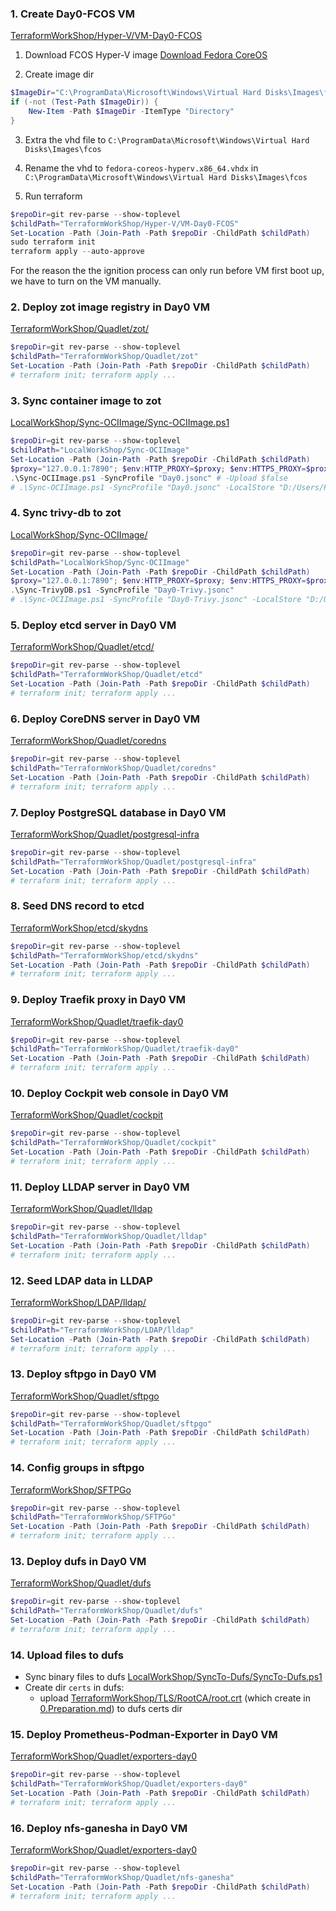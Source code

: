 ### 1. Create Day0-FCOS VM
[TerraformWorkShop/Hyper-V/VM-Day0-FCOS](../../TerraformWorkShop/Hyper-V/VM-Day0-FCOS/)
1. Download FCOS Hyper-V image
[Download Fedora CoreOS](https://fedoraproject.org/coreos/download?stream=stable)

2. Create image dir
```powershell
$ImageDir="C:\ProgramData\Microsoft\Windows\Virtual Hard Disks\Images\fcos"
if (-not (Test-Path $ImageDir)) {
    New-Item -Path $ImageDir -ItemType "Directory"
}
```

3. Extra the vhd file to `C:\ProgramData\Microsoft\Windows\Virtual Hard Disks\Images\fcos`

4. Rename the vhd to `fedora-coreos-hyperv.x86_64.vhdx` in `C:\ProgramData\Microsoft\Windows\Virtual Hard Disks\Images\fcos`

5. Run terraform
```powershell
$repoDir=git rev-parse --show-toplevel
$childPath="TerraformWorkShop/Hyper-V/VM-Day0-FCOS"
Set-Location -Path (Join-Path -Path $repoDir -ChildPath $childPath)
sudo terraform init
terraform apply --auto-approve
```
For the reason the the ignition process can only run before VM first boot up, 
we have to turn on the VM manually.

### 2. Deploy zot image registry in Day0 VM
[TerraformWorkShop/Quadlet/zot/](../../TerraformWorkShop/Quadlet/zot/)
```powershell
$repoDir=git rev-parse --show-toplevel
$childPath="TerraformWorkShop/Quadlet/zot"
Set-Location -Path (Join-Path -Path $repoDir -ChildPath $childPath)
# terraform init; terraform apply ...
```

### 3. Sync container image to zot
[LocalWorkShop/Sync-OCIImage/Sync-OCIImage.ps1](../../LocalWorkShop/Sync-OCIImage/)
```powershell
$repoDir=git rev-parse --show-toplevel
$childPath="LocalWorkShop/Sync-OCIImage"
Set-Location -Path (Join-Path -Path $repoDir -ChildPath $childPath)
$proxy="127.0.0.1:7890"; $env:HTTP_PROXY=$proxy; $env:HTTPS_PROXY=$proxy
.\Sync-OCIImage.ps1 -SyncProfile "Day0.jsonc" # -Upload $false
# .\Sync-OCIImage.ps1 -SyncProfile "Day0.jsonc" -LocalStore "D:/Users/Public/Downloads/containers" -Upload $false
```

### 4. Sync trivy-db to zot
[LocalWorkShop/Sync-OCIImage/](../../LocalWorkShop/Sync-OCIImage/)
```powershell
$repoDir=git rev-parse --show-toplevel
$childPath="LocalWorkShop/Sync-OCIImage"
Set-Location -Path (Join-Path -Path $repoDir -ChildPath $childPath)
$proxy="127.0.0.1:7890"; $env:HTTP_PROXY=$proxy; $env:HTTPS_PROXY=$proxy
.\Sync-TrivyDB.ps1 -SyncProfile "Day0-Trivy.jsonc"
# .\Sync-OCIImage.ps1 -SyncProfile "Day0-Trivy.jsonc" -LocalStore "D:/Users/Public/Downloads/containers"
```

### 5. Deploy etcd server in Day0 VM
[TerraformWorkShop/Quadlet/etcd/](../../TerraformWorkShop/Quadlet/etcd/)
```powershell
$repoDir=git rev-parse --show-toplevel
$childPath="TerraformWorkShop/Quadlet/etcd"
Set-Location -Path (Join-Path -Path $repoDir -ChildPath $childPath)
# terraform init; terraform apply ...
```

### 6. Deploy CoreDNS server in Day0 VM
[TerraformWorkShop/Quadlet/coredns](../../TerraformWorkShop/Quadlet/coredns)
```powershell
$repoDir=git rev-parse --show-toplevel
$childPath="TerraformWorkShop/Quadlet/coredns"
Set-Location -Path (Join-Path -Path $repoDir -ChildPath $childPath)
# terraform init; terraform apply ...
```

### 7. Deploy PostgreSQL database in Day0 VM
[TerraformWorkShop/Quadlet/postgresql-infra](../../TerraformWorkShop/Quadlet/postgresql-infra)
```powershell
$repoDir=git rev-parse --show-toplevel
$childPath="TerraformWorkShop/Quadlet/postgresql-infra"
Set-Location -Path (Join-Path -Path $repoDir -ChildPath $childPath)
# terraform init; terraform apply ...
```

### 8. Seed DNS record to etcd
[TerraformWorkShop/etcd/skydns](../../TerraformWorkShop/etcd/skydns)
```powershell
$repoDir=git rev-parse --show-toplevel
$childPath="TerraformWorkShop/etcd/skydns"
Set-Location -Path (Join-Path -Path $repoDir -ChildPath $childPath)
# terraform init; terraform apply ...
```

### 9. Deploy Traefik proxy in Day0 VM
[TerraformWorkShop/Quadlet/traefik-day0](../../TerraformWorkShop/Quadlet/traefik-day0)
```powershell
$repoDir=git rev-parse --show-toplevel
$childPath="TerraformWorkShop/Quadlet/traefik-day0"
Set-Location -Path (Join-Path -Path $repoDir -ChildPath $childPath)
# terraform init; terraform apply ...
```

### 10. Deploy Cockpit web console in Day0 VM
[TerraformWorkShop/Quadlet/cockpit](../../TerraformWorkShop/Quadlet/cockpit)
```powershell
$repoDir=git rev-parse --show-toplevel
$childPath="TerraformWorkShop/Quadlet/cockpit"
Set-Location -Path (Join-Path -Path $repoDir -ChildPath $childPath)
# terraform init; terraform apply ...
```

### 11. Deploy LLDAP server in Day0 VM
[TerraformWorkShop/Quadlet/lldap](../../TerraformWorkShop/Quadlet/lldap)
```powershell
$repoDir=git rev-parse --show-toplevel
$childPath="TerraformWorkShop/Quadlet/lldap"
Set-Location -Path (Join-Path -Path $repoDir -ChildPath $childPath)
# terraform init; terraform apply ...
```

### 12. Seed LDAP data in LLDAP
[TerraformWorkShop/LDAP/lldap/](../../TerraformWorkShop/LDAP/lldap/)
```powershell
$repoDir=git rev-parse --show-toplevel
$childPath="TerraformWorkShop/LDAP/lldap"
Set-Location -Path (Join-Path -Path $repoDir -ChildPath $childPath)
# terraform init; terraform apply ...
```

### 13. Deploy sftpgo in Day0 VM
[TerraformWorkShop/Quadlet/sftpgo](../../TerraformWorkShop/Quadlet/sftpgo/)
```powershell
$repoDir=git rev-parse --show-toplevel
$childPath="TerraformWorkShop/Quadlet/sftpgo"
Set-Location -Path (Join-Path -Path $repoDir -ChildPath $childPath)
# terraform init; terraform apply ...
```

### 14. Config groups in sftpgo 
[TerraformWorkShop/SFTPGo](../../TerraformWorkShop/SFTPGo/)
```powershell
$repoDir=git rev-parse --show-toplevel
$childPath="TerraformWorkShop/SFTPGo"
Set-Location -Path (Join-Path -Path $repoDir -ChildPath $childPath)
# terraform init; terraform apply ...
```

### 13. Deploy dufs in Day0 VM
[TerraformWorkShop/Quadlet/dufs](../../TerraformWorkShop/Quadlet/dufs/)
```powershell
$repoDir=git rev-parse --show-toplevel
$childPath="TerraformWorkShop/Quadlet/dufs"
Set-Location -Path (Join-Path -Path $repoDir -ChildPath $childPath)
# terraform init; terraform apply ...
```

### 14. Upload files to dufs
- Sync binary files to dufs [LocalWorkShop/SyncTo-Dufs/SyncTo-Dufs.ps1](../../LocalWorkShop/SyncTo-Dufs/SyncTo-Dufs.ps1)
- Create dir `certs` in dufs: 
  - upload [TerraformWorkShop/TLS/RootCA/root.crt](../../TerraformWorkShop/TLS/RootCA/root.crt) (which create in [0.Preparation.md](0.Preparation.md)) to dufs certs dir

### 15. Deploy Prometheus-Podman-Exporter in Day0 VM
[TerraformWorkShop/Quadlet/exporters-day0](../../TerraformWorkShop/Quadlet/exporters-day0/)
```powershell
$repoDir=git rev-parse --show-toplevel
$childPath="TerraformWorkShop/Quadlet/exporters-day0"
Set-Location -Path (Join-Path -Path $repoDir -ChildPath $childPath)
# terraform init; terraform apply ...
```

### 16. Deploy nfs-ganesha in Day0 VM
[TerraformWorkShop/Quadlet/exporters-day0](../../TerraformWorkShop/Quadlet/nfs-ganesha/)
```powershell
$repoDir=git rev-parse --show-toplevel
$childPath="TerraformWorkShop/Quadlet/nfs-ganesha"
Set-Location -Path (Join-Path -Path $repoDir -ChildPath $childPath)
# terraform init; terraform apply ...
```